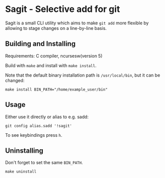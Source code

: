 # Sagit - Selective add for git

Sagit is a small CLI utility which aims to make `git add` more flexible by allowing to stage changes on a line-by-line basis.

## Building and Installing

Requirements: C compiler, ncursesw(version 5)

Build with `make` and install with `make install`.

Note that the default binary installation path is `/usr/local/bin`, but it can be changed:

```console
make install BIN_PATH="/home/example_user/bin"
```

## Usage

Either use it directly or alias to e.g. sadd:

```console
git config alias.sadd '!sagit'
```

To see keybindings press `h`.

## Uninstalling

Don't forget to set the same `BIN_PATH`.

```console
make uninstall
```
